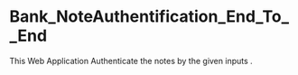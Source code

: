 # Bank_NoteAuthentification_End_To__End
This Web Application Authenticate the notes by the given  inputs .
